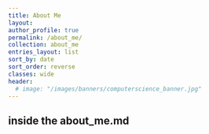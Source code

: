 ```yaml
---
title: About Me
layout: 
author_profile: true
permalink: /about_me/
collection: about_me
entries_layout: list
sort_by: date
sort_order: reverse
classes: wide
header:
  # image: "/images/banners/computerscience_banner.jpg"
---
```

 ## inside the about_me.md